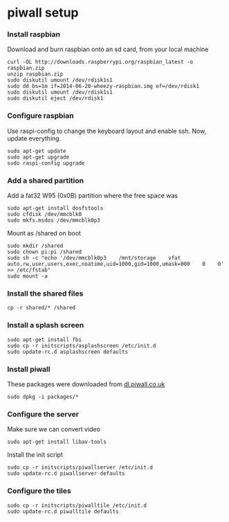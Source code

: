 # piwall setup

### Install raspbian

Download and burn raspbian onto an sd card, from your local machine

    curl -OL http://downloads.raspberrypi.org/raspbian_latest -o raspbian.zip
    unzip raspbian.zip
    sudo diskutil umount /dev/rdisk1s1
    sudo dd bs=1m if=2014-06-20-wheezy-raspbian.img of=/dev/rdisk1
    sudo diskutil umount /dev/rdisk1s1
    sudo diskutil eject /dev/rdisk1

### Configure raspbian

Use raspi-config to change the keyboard layout and enable ssh.
Now, update everything.

    sudo apt-get update
    sudo apt-get upgrade
    sudo raspi-config upgrade

### Add a shared partition

Add a fat32 W95 (0x0B) partition where the free space was

    sudo apt-get install dosfstools
    sudo cfdisk /dev/mmcblk0
    sudo mkfs.msdos /dev/mmcblk0p3

Mount as /shared on boot

    sudo mkdir /shared
    sudo chown pi:pi /shared
    sudo sh -c "echo '/dev/mmcblk0p3    /mnt/storage    vfat    auto,rw,user,users,exec,noatime,uid=1000,gid=1000,umask=000    0    0' >> /etc/fstab"
    sudo mount -a

### Install the shared files

    cp -r shared/* /shared

### Install a splash screen

    sudo apt-get install fbi
    sudo cp -r initscripts/asplashscreen /etc/init.d
    sudo update-rc.d asplashscreen defaults


### Install piwall

These packages were downloaded from [dl.piwall.co.uk](dl.piwall.co.uk)

    sudo dpkg -i packages/*

### Configure the server

Make sure we can convert video

    sudo apt-get install libav-tools

Install the init script

    sudo cp -r initscripts/piwallserver /etc/init.d
    sudo update-rc.d piwallserver defaults

### Configure the tiles

    sudo cp -r initscripts/piwalltile /etc/init.d
    sudo update-rc.d piwalltile defaults
